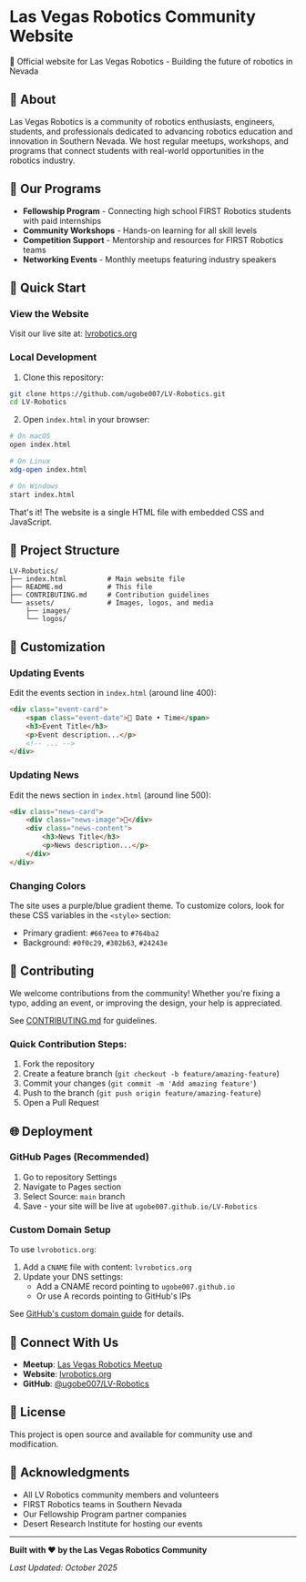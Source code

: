 # Las Vegas Robotics Community Website

🤖 Official website for Las Vegas Robotics - Building the future of robotics in Nevada

## 🌟 About

Las Vegas Robotics is a community of robotics enthusiasts, engineers, students, and professionals dedicated to advancing robotics education and innovation in Southern Nevada. We host regular meetups, workshops, and programs that connect students with real-world opportunities in the robotics industry.

## 🎯 Our Programs

- **Fellowship Program** - Connecting high school FIRST Robotics students with paid internships
- **Community Workshops** - Hands-on learning for all skill levels
- **Competition Support** - Mentorship and resources for FIRST Robotics teams
- **Networking Events** - Monthly meetups featuring industry speakers

## 🚀 Quick Start

### View the Website

Visit our live site at: [lvrobotics.org](https://lvrobotics.org)

### Local Development

1. Clone this repository:
```bash
git clone https://github.com/ugobe007/LV-Robotics.git
cd LV-Robotics
```

2. Open `index.html` in your browser:
```bash
# On macOS
open index.html

# On Linux
xdg-open index.html

# On Windows
start index.html
```

That's it! The website is a single HTML file with embedded CSS and JavaScript.

## 📁 Project Structure

```
LV-Robotics/
├── index.html          # Main website file
├── README.md           # This file
├── CONTRIBUTING.md     # Contribution guidelines
└── assets/             # Images, logos, and media
    ├── images/
    └── logos/
```

## 🎨 Customization

### Updating Events

Edit the events section in `index.html` (around line 400):
```html
<div class="event-card">
    <span class="event-date">🚀 Date • Time</span>
    <h3>Event Title</h3>
    <p>Event description...</p>
    <!-- ... -->
</div>
```

### Updating News

Edit the news section in `index.html` (around line 500):
```html
<div class="news-card">
    <div class="news-image">🏅</div>
    <div class="news-content">
        <h3>News Title</h3>
        <p>News description...</p>
    </div>
</div>
```

### Changing Colors

The site uses a purple/blue gradient theme. To customize colors, look for these CSS variables in the `<style>` section:
- Primary gradient: `#667eea` to `#764ba2`
- Background: `#0f0c29`, `#302b63`, `#24243e`

## 🤝 Contributing

We welcome contributions from the community! Whether you're fixing a typo, adding an event, or improving the design, your help is appreciated.

See [CONTRIBUTING.md](CONTRIBUTING.md) for guidelines.

### Quick Contribution Steps:

1. Fork the repository
2. Create a feature branch (`git checkout -b feature/amazing-feature`)
3. Commit your changes (`git commit -m 'Add amazing feature'`)
4. Push to the branch (`git push origin feature/amazing-feature`)
5. Open a Pull Request

## 🌐 Deployment

### GitHub Pages (Recommended)

1. Go to repository Settings
2. Navigate to Pages section
3. Select Source: `main` branch
4. Save - your site will be live at `ugobe007.github.io/LV-Robotics`

### Custom Domain Setup

To use `lvrobotics.org`:

1. Add a `CNAME` file with content: `lvrobotics.org`
2. Update your DNS settings:
   - Add a CNAME record pointing to `ugobe007.github.io`
   - Or use A records pointing to GitHub's IPs

See [GitHub's custom domain guide](https://docs.github.com/en/pages/configuring-a-custom-domain-for-your-github-pages-site) for details.

## 📱 Connect With Us

- **Meetup**: [Las Vegas Robotics Meetup](https://www.meetup.com/las-vegas-robotics-meetup/)
- **Website**: [lvrobotics.org](https://lvrobotics.org)
- **GitHub**: [@ugobe007/LV-Robotics](https://github.com/ugobe007/LV-Robotics)

## 📄 License

This project is open source and available for community use and modification.

## 🙏 Acknowledgments

- All LV Robotics community members and volunteers
- FIRST Robotics teams in Southern Nevada
- Our Fellowship Program partner companies
- Desert Research Institute for hosting our events

---

**Built with ❤️ by the Las Vegas Robotics Community**

*Last Updated: October 2025*
